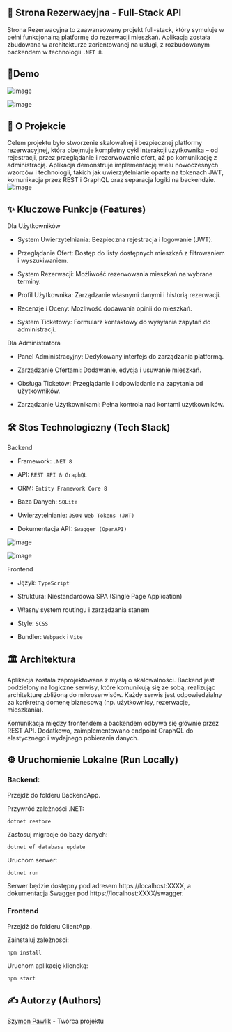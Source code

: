 
## 🏡 Strona Rezerwacyjna - Full-Stack API

Strona Rezerwacyjna to zaawansowany projekt full-stack, który symuluje w pełni funkcjonalną platformę do rezerwacji mieszkań. Aplikacja została zbudowana w architekturze zorientowanej na usługi, z rozbudowanym backendem w technologii ```.NET 8```.


## 🚀Demo

![image](https://github.com/user-attachments/assets/c126ff6b-7ad6-482a-8dbc-14fefc616a0d)

![image](https://github.com/user-attachments/assets/f980328f-6af8-4eaf-b57e-0337cc5b34f0)


## 🚀 O Projekcie
Celem projektu było stworzenie skalowalnej i bezpiecznej platformy rezerwacyjnej, która obejmuje kompletny cykl interakcji użytkownika – od rejestracji, przez przeglądanie i rezerwowanie ofert, aż po komunikację z administracją. Aplikacja demonstruje implementację wielu nowoczesnych wzorców i technologii, takich jak uwierzytelnianie oparte na tokenach JWT, komunikacja przez REST i GraphQL oraz separacja logiki na backendzie.
![image](https://github.com/user-attachments/assets/01e646b3-314d-4a4c-9a6f-e2844ef85677)

## ✨ Kluczowe Funkcje (Features)
Dla Użytkowników
- System Uwierzytelniania: Bezpieczna rejestracja i logowanie (JWT).

- Przeglądanie Ofert: Dostęp do listy dostępnych mieszkań z filtrowaniem i wyszukiwaniem.

- System Rezerwacji: Możliwość rezerwowania mieszkań na wybrane terminy.

- Profil Użytkownika: Zarządzanie własnymi danymi i historią rezerwacji.

- Recenzje i Oceny: Możliwość dodawania opinii do mieszkań.

- System Ticketowy: Formularz kontaktowy do wysyłania zapytań do administracji.

Dla Administratora
- Panel Administracyjny: Dedykowany interfejs do zarządzania platformą.

- Zarządzanie Ofertami: Dodawanie, edycja i usuwanie mieszkań.

- Obsługa Ticketów: Przeglądanie i odpowiadanie na zapytania od użytkowników.

- Zarządzanie Użytkownikami: Pełna kontrola nad kontami użytkowników.
## 🛠️ Stos Technologiczny (Tech Stack)
Backend
- Framework: ```.NET 8```

- API: ```REST API & GraphQL```

- ORM: ```Entity Framework Core 8```

- Baza Danych: ```SQLite```

- Uwierzytelnianie: ```JSON Web Tokens (JWT)```

- Dokumentacja API: ```Swagger (OpenAPI)```

![image](https://github.com/user-attachments/assets/022928e2-f837-42c3-919c-db3b536fabff)

![image](https://github.com/user-attachments/assets/da2bbe80-c0b6-4234-aba4-6eb101648874)


Frontend
- Język: ```TypeScript```

- Struktura: Niestandardowa SPA (Single Page Application)

- Własny system routingu i zarządzania stanem

- Style: ```SCSS```

- Bundler: ```Webpack``` i ```Vite```

## 🏛️ Architektura
Aplikacja została zaprojektowana z myślą o skalowalności. Backend jest podzielony na logiczne serwisy, które komunikują się ze sobą, realizując architekturę zbliżoną do mikroserwisów. Każdy serwis jest odpowiedzialny za konkretną domenę biznesową (np. użytkownicy, rezerwacje, mieszkania).

Komunikacja między frontendem a backendem odbywa się głównie przez REST API. Dodatkowo, zaimplementowano endpoint GraphQL do elastycznego i wydajnego pobierania danych.
## ⚙️ Uruchomienie Lokalne (Run Locally)
### Backend:

Przejdź do folderu BackendApp.

Przywróć zależności .NET:

```dotnet restore```

Zastosuj migracje do bazy danych:

```dotnet ef database update```

Uruchom serwer:

```dotnet run```

Serwer będzie dostępny pod adresem https://localhost:XXXX, a dokumentacja Swagger pod https://localhost:XXXX/swagger.

### Frontend
Przejdź do folderu ClientApp.

Zainstaluj zależności:

```npm install```

Uruchom aplikację kliencką:

```npm start```
## ✍️ Autorzy (Authors)
[Szymon Pawlik](https://github.com/szymon-pawlik) - Twórca projektu
